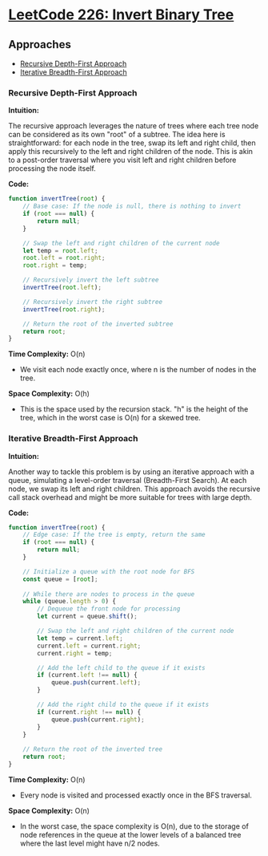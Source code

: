 # [LeetCode 226: Invert Binary Tree](https://leetcode.com/problems/invert-binary-tree/)

## Approaches
- [Recursive Depth-First Approach](#recursive-depth-first-approach)
- [Iterative Breadth-First Approach](#iterative-breadth-first-approach)

### Recursive Depth-First Approach

**Intuition:**

The recursive approach leverages the nature of trees where each tree node can be considered as its own "root" of a subtree. The idea here is straightforward: for each node in the tree, swap its left and right child, then apply this recursively to the left and right children of the node. This is akin to a post-order traversal where you visit left and right children before processing the node itself.

**Code:**

```javascript
function invertTree(root) {
    // Base case: If the node is null, there is nothing to invert
    if (root === null) {
        return null;
    }

    // Swap the left and right children of the current node
    let temp = root.left;
    root.left = root.right;
    root.right = temp;

    // Recursively invert the left subtree
    invertTree(root.left);

    // Recursively invert the right subtree
    invertTree(root.right);

    // Return the root of the inverted subtree
    return root;
}
```

**Time Complexity:** O(n)  
- We visit each node exactly once, where n is the number of nodes in the tree.

**Space Complexity:** O(h)  
- This is the space used by the recursion stack. "h" is the height of the tree, which in the worst case is O(n) for a skewed tree.

### Iterative Breadth-First Approach

**Intuition:**

Another way to tackle this problem is by using an iterative approach with a queue, simulating a level-order traversal (Breadth-First Search). At each node, we swap its left and right children. This approach avoids the recursive call stack overhead and might be more suitable for trees with large depth.

**Code:**

```javascript
function invertTree(root) {
    // Edge case: If the tree is empty, return the same
    if (root === null) {
        return null;
    }

    // Initialize a queue with the root node for BFS
    const queue = [root];
  
    // While there are nodes to process in the queue
    while (queue.length > 0) {
        // Dequeue the front node for processing
        let current = queue.shift();

        // Swap the left and right children of the current node
        let temp = current.left;
        current.left = current.right;
        current.right = temp;

        // Add the left child to the queue if it exists
        if (current.left !== null) {
            queue.push(current.left);
        }

        // Add the right child to the queue if it exists
        if (current.right !== null) {
            queue.push(current.right);
        }
    }
  
    // Return the root of the inverted tree
    return root;
}
```

**Time Complexity:** O(n)  
- Every node is visited and processed exactly once in the BFS traversal.

**Space Complexity:** O(n)  
- In the worst case, the space complexity is O(n), due to the storage of node references in the queue at the lower levels of a balanced tree where the last level might have n/2 nodes.

